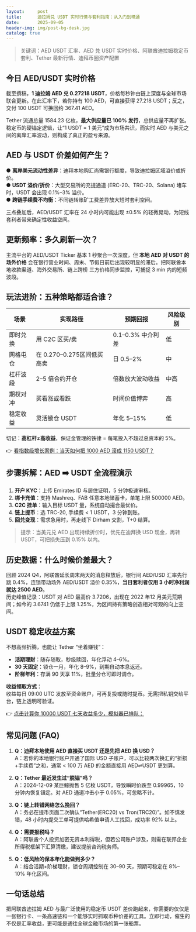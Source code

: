 ```yaml
---
layout:     post
title:      迪拉姆兑 USDT 实时行情与套利指南：从入门到精通
date:       2025-09-05
header-img: img/post-bg-desk.jpg
catalog: true
---
```


> 关键词：AED USDT 汇率、AED 兑 USDT 实时价格、阿联酋迪拉姆稳定币套利、Tether 最新行情、迪拜币圈资产配置

## 今日 AED/USDT 实时价格

截至撰稿，**1 迪拉姆 AED 兑 0.27218 USDT**，价格每秒钟由链上深度与全球市场联合更新。在此汇率下，若你持有 100 AED，可直接获得 27.218 USDT；反之，交付 100 USDT 可换回约 367.41 AED。

Tether 流通总量 1584.23 亿枚，**最大供应量已 100% 发行**，总供应量不再扩张。稳定币的硬锚定逻辑，让“1 USDT = 1 美元”成为市场共识，而实时 AED 与美元之间的离岸汇率波动，则构成了真正的盈亏来源。

## AED 与 USDT 价差如何产生？

● **离岸美元流动性差异**：迪拜本地购汇尚需银行额度，导致迪拉姆区域溢价或折价。  
● **USDT 溢价/折价**：大型交易所的充提通道 (ERC-20、TRC-20、Solana) 堵车时，USDT 会出现 0.1%–3% 溢价。  
● **跨链手续费不均衡**：不同链转账矿工费差异放大短时套利空间。

三点叠加后，AED/USDT 汇率在 24 小时内可能出现 ±0.5% 的轻微晃动，为短线套利者带来确定性收益空间。

## 更新频率：多久刷新一次？

主流平台的 AED/USDT Ticker 基本 1 秒聚合一次深度，但 **本地 AED 对 USDT 的场外价格** 会在银行营业时间、周末、节假日前后出现较明显的滞后。把阿联酋本地收款渠道、海外交易所、链上跨桥 三方价格同步监控，可捕捉 3 min 内的短频波段。

## 玩法进阶：五种策略都适合谁？

|   场景    | 实现路径 | 预期回报 | 风险级别 |
|-----------|----------|----------|----------|
| 即时兑换  | 用 C2C 区买/卖 | 0.1–0.3% 中介利差 | 低 |
| 网格屯仓  | 在 0.270–0.275区间低买高卖 | 日 0.5–2% | 中 |
| 杠杆波段  | 2–5 倍合约开仓 | 倍数放大波动收益 | 中高 |
| 期权对冲  | 买看涨或看跌 | 时间价值博弈 | 高 |
| 稳定收益  | 灵活锁仓 USDT | 年化 5–15% | 低 |

切记：**高杠杆≠高收益**，保证金管理的铁律 = 每笔投入不超过总资本的 5%。

👉 [看指数级增长案例：当天如何把 1000 AED 滚成 1150 USDT？](https://okxdog.com/)

## 步骤拆解：AED ➡️ USDT 全流程演示

1. **开户 KYC**：上传 Emirates ID 与居住证明，5 分钟极速审核。  
2. **绑卡充值**：支持 Mashreq、FAB 任意本地储蓄卡，单笔上限 500000 AED。  
3. **C2C 挂单**：输入目标 USDT 量，系统自动撮合最优价。  
4. **链上提币**：选 TRC-20, 手续费 < 1 USDT，3 分钟到账。  
5. **回兑变现**：需求急用时，再走线下 Dirham 交割，T+0 结算。

> 提示：当美元兑 AED 出现持续折价时，优先在迪拜换 USD 现金，再转 USDT，可把损失压到 0.15% 以内。

## 历史数据：什么时候价差最大？

回顾 2024 Q4，阿联酋延长周末两天的消息释放后，银行间 AED/USD 汇率先行跳 0.4%，连锁带动场外 AED/USDT 溢价 0.35%，**当日套利者仅用 3 小时净利润就达 2500 AED**。  
历史峰值记录：USDT 对 AED 最高价 3.7206，出现在 2022 年12 月美元荒期间；如今的 3.6741 仍低于上限 1.25%，为区间持有策略创造相对可观的向上空间。

## USDT 稳定收益方案

不想高频折腾，也能让 Tether “坐着赚钱”：  
- **活期理财**：随存随取，秒级赎回，年化浮动 4–6%。  
- **30 天固定**：锁仓一月，年化 8–9%，到期自动本息返还。  
- **阶梯年利**：存满 90 天享 11%，批量分仓可即时调仓。  

**收益领取方式**：  
收益每日 09:00 UTC 发放至资金账户，可再复投或随时提币。无需把私钥交给平台，链上透明可验证。

👉 [点击计算你 10000 USDT 七天收益多少，模拟器已排队：](https://okxdog.com/)

## 常见问题 (FAQ)

1. **Q：迪拜本地使用 AED 直接买 USDT 还是先把 AED 换 USD？**  
   A：若你的本地银行账户开通了国际 USD 子账户，可以比较两次换汇的“折损+手续费”之和，通常 < 100 万 AED 的金额直接用 AED⇌USDT 更划算。

2. **Q：Tether 最近发生过“脱锚”吗？**  
   A：2024-12-09 某巨鲸抛售 5 亿枚 USDT，导致瞬时价跌至 0.99965，10 分钟内恢复锚定。对 AED 通道冲击小于 0.05%，可忽略不计。

3. **Q：链上转错网络怎么挽回？**  
   A：务必在提币页面二次确认“Tether(ERC20) vs Tron(TRC20)”。如不慎发错，48 小时内提交工单可提供哈希值申请人工找回，成功率 92% 以上。

4. **Q：需要报税吗？**  
   A：阿联酋个人投资加密无资本利得税，但若公司账户涉及，则需在联邦企业所得税框架下汇算清缴，建议提前咨询税务师。

5. **Q：低风险的保本年化能做到多少？**  
   A：结合活期+阶梯理财，锁仓周期控制在 30–90 天，预期可稳定在 8%–10% 年化区间。

## 一句话总结

把阿联酋迪拉姆 AED 与最广泛使用的稳定币 USDT 差价跑起来，你需要的仅仅是一张银行卡、一条高速链和一个能够实时抓取币种价差的工具。立即行动，催生的不仅是汇率收益，更可能是通往全球金融市场的第一张船票。